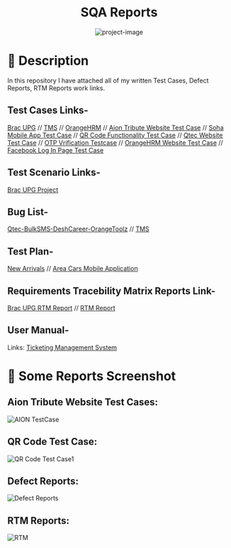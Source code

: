<h1 id="title" align="center">SQA Reports</h1>


<p align="center"><img src="https://socialify.git.ci/shantokumarsaha123/SQAReports-TestCases-RTM-DefectList/image?language=1&amp;name=1&amp;owner=1&amp;stargazers=1&amp;theme=Light" alt="project-image"></p>

# 📝 Description 
In this repository I have attached all of my written Test Cases, Defect Reports, RTM Reports work links.

## Test Cases Links-

[Brac UPG](https://docs.google.com/spreadsheets/d/1AUIJsRTRXlUGSYlupYQEzQI61iAMJzxw4IJnl4YUIjE/edit#gid=3146519150) //
[TMS](https://docs.google.com/spreadsheets/d/1cACBm7frzfvjbsbW5-Ew9ILSQKBEY4Ay/edit?usp=sharing&ouid=114719976392825278555&rtpof=true&sd=true) //
[OrangeHRM](https://docs.google.com/spreadsheets/d/1OjAHiQ-w-0d2x-kNbzBYY2mrcRGnR9cGVRoBj19smLk/edit?usp=sharing) //
[Aion Tribute Website Test Case](https://docs.google.com/spreadsheets/d/1iCeCMpGmYNfzVuoewE8cBRSDacS0XC9oykBJqgZdUco/edit?usp=sharing) //
[Soha Mobile App Test Case](https://docs.google.com/spreadsheets/d/1aldj-pGFP68uc8ndS38fDNMZ21yGhkYWZAIT3OB0Fao/edit?usp=sharing) //
[QR Code Functionality Test Case](https://docs.google.com/spreadsheets/d/1FVF19TfNT230P-zU4qKlENSsob0I3Es5kBb4zzk4Tyc/edit?usp=sharing) //
[Qtec Website Test Case](https://docs.google.com/spreadsheets/d/1RrLT4BTvanfGtOK_25T89_1EB5hDOOx_h5152OV18C8/edit#gid=0) //
[OTP Vrification Testcase](https://docs.google.com/spreadsheets/d/1Unb0wFXv61gaNlhlRyzlD5TDUz_dgrCde8ygo_xtbV0/edit?usp=sharing) //
[OrangeHRM Website Test Case](https://docs.google.com/spreadsheets/d/1OjAHiQ-w-0d2x-kNbzBYY2mrcRGnR9cGVRoBj19smLk/edit#gid=1160708872) //
[Facebook Log In Page Test Case](https://docs.google.com/spreadsheets/d/1URfBBwbH9_B0YCa_Y5bHfJTbUY-MJ2BfBXBVSo0qdzA/edit#gid=0)

## Test Scenario Links-
[Brac UPG Project](https://docs.google.com/spreadsheets/d/1AUIJsRTRXlUGSYlupYQEzQI61iAMJzxw4IJnl4YUIjE/edit?usp=sharing)

## Bug List-


[Qtec-BulkSMS-DeshCareer-OrangeToolz](https://docs.google.com/spreadsheets/d/1GdzB8_Gt843HReK51oMohKEY_uZT_Ka186NfZYzsE2Q/edit?usp=sharing) //
[TMS](https://docs.google.com/document/d/1T408qtl1sOwWSHJ4VOVZhZDzz9Um-Q0J/edit?usp=sharing&ouid=114719976392825278555&rtpof=true&sd=true)

 ## Test Plan-
 
 [New Arrivals](https://docs.google.com/document/d/1ZhwiGx5s1a2bQiNnaG5OIBRe0CzMOsOy/edit?usp=sharing&ouid=114719976392825278555&rtpof=true&sd=true) //
 [Area Cars Mobile Application](https://drive.google.com/file/d/19M6hj2dQmbFLOWMKXLIRsU0HJTGcN3bI/view)

 
## Requirements Tracebility Matrix Reports Link-

[Brac UPG RTM Report](https://docs.google.com/spreadsheets/d/1lZrnwKj5oufE7r3pCX8SFWlrEqwZLBG9_tCtUFJ9hiE/edit?usp=sharing) //
[RTM Report](https://docs.google.com/spreadsheets/d/1JpRjTEPo75pMSrxjq9n1DiW2_EELjkxGXcRTplrwIg8/edit#gid=0)


## User Manual-

Links: [Ticketing Management System](https://docs.google.com/document/d/1TJhsYyDx_5okzvPkTFNMwZh4x6vjRwLW/edit?usp=sharing&ouid=114719976392825278555&rtpof=true&sd=true)


# 🧐 Some Reports Screenshot

## Aion Tribute Website Test Cases:

![AION TestCase](https://github.com/shantokumarsaha123/SQA-TestCases-RTM-DefectReports-Works/assets/122052172/a6cfcd58-9970-488a-ab6c-26e25dc6a2dd)

## QR Code Test Case:

![QR Code Test Case1](https://github.com/shantokumarsaha123/SQA-TestCases-RTM-DefectReports-Works/assets/122052172/32059ac7-ac08-4c1f-b52c-48f4b95a1311)


## Defect Reports:

![Defect Reports](https://github.com/shantokumarsaha123/SQA-TestCases-RTM-DefectReports-Works/assets/122052172/30ae337b-2cbd-4d44-ac00-3fb6107569c7)

## RTM Reports:

![RTM](https://github.com/shantokumarsaha123/SQA-TestCases-RTM-DefectReports-Works/assets/122052172/a8b4e06f-edbc-4e4b-b855-c2e42b9b048d)


